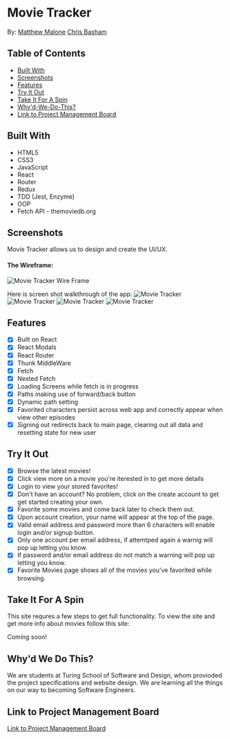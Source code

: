 # Movie Tracker
By:
[Matthew Malone](https://github.com/matthewdshepherd)
[Chris Basham](https://github.com/chrisdbasham317)

## Table of Contents
* [Built With](#Built-With) 
* [Screenshots](#Screenshots)
* [Features](#Features)
* [Try It Out](#Try-It-Out)
* [Take It For A Spin](#Take-It-For-A-Spin)
* [Why'd-We-Do-This?](Why'd-We-Do-This?)
* [Link to Project Management Board](Link-to-Project-Management-Board)


## Built With

- HTML5
- CSS3
- JavaScript
- React
- Router
- Redux
- TDD (Jest, Enzyme)
- OOP
- Fetch API - themoviedb.org

## Screenshots

Movie Tracker allows us to design and create the UI/UX.
#### The Wireframe:
<img src='./src/images/MovieTrackerWireFrame.png' alt="Movie Tracker Wire Frame">

Here is screen shot walkthrough of the app:
<img src='./src/images/MovieTrackerWithNoCurrentUser.png' alt="Movie Tracker">
<img src='./src/images/MovieTrackerWithCurrentUser.png' alt="Movie Tracker">
<img src='./src/images/MovieTrackerMoviePage.png' alt="Movie Tracker">
<img src='./src/images/MovieTrackerSignup.png' alt="Movie Tracker">


## Features


- [x] Built on React
- [x] React Modals
- [x] React Router
- [x] Thunk MiddleWare
- [x] Fetch
- [x] Nested Fetch
- [x] Loading Screens while fetch is in progress
- [x] Paths making use of forward/back button
- [X] Dynamic path setting 
- [x] Favorited characters persist across web app and correctly appear when view other episodes
- [x] Signing out redirects back to main page, clearing out all data and resetting state for new user

## Try It Out

- [x] Browse the latest movies!
- [X] Click view more on a movie you're iterested in to get more details
- [X] Login to view your stored favorites!
- [X] Don't have an account? No problem, click on the create account to get get started creating your own.
- [X] Favorite some movies and come back later to check them out.
- [x] Upon account creation, your name will appear at the top of the page.
- [X] Valid email address and password more than 6 characters will enable login and/or signup button.
- [X] Only one account per email address, if attemtped again a warnig will pop up letting you know.
- [X] If password and/or email address do not match a warning will pop up letting you know. 
- [x] Favorite Movies page shows all of the movies you've favorited while browsing.

## Take It For A Spin

This site requres a few steps to get full functionality.
To view the site and get more info about movies follow this site:

Coming soon!

## Why'd We Do This?

We are students at Turing School of Software and Design, whom provioded the project specifications and website design. We are learning all the things on our way to becoming Software Engineers.


## Link to Project Management Board
[Link to Project Management Board](https://trello.com/b/SbtYTXpO/movie-time-board)
